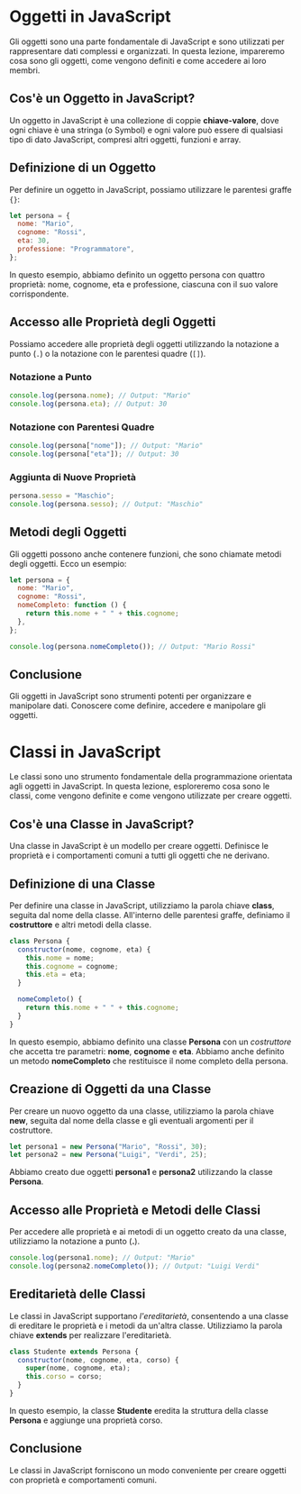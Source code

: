 # Oggetti in JavaScript

Gli oggetti sono una parte fondamentale di JavaScript e sono utilizzati per rappresentare dati complessi e organizzati. In questa lezione, impareremo cosa sono gli oggetti, come vengono definiti e come accedere ai loro membri.

## Cos'è un Oggetto in JavaScript?

Un oggetto in JavaScript è una collezione di coppie **chiave-valore**, dove ogni chiave è una stringa (o Symbol) e ogni valore può essere di qualsiasi tipo di dato JavaScript, compresi altri oggetti, funzioni e array.

## Definizione di un Oggetto

Per definire un oggetto in JavaScript, possiamo utilizzare le parentesi graffe `{}`:

```javascript
let persona = {
  nome: "Mario",
  cognome: "Rossi",
  eta: 30,
  professione: "Programmatore",
};
```

In questo esempio, abbiamo definito un oggetto persona con quattro proprietà: nome, cognome, eta e professione, ciascuna con il suo valore corrispondente.

## Accesso alle Proprietà degli Oggetti

Possiamo accedere alle proprietà degli oggetti utilizzando la notazione a punto (`.`) o la notazione con le parentesi quadre (`[]`).

### Notazione a Punto

```javascript
console.log(persona.nome); // Output: "Mario"
console.log(persona.eta); // Output: 30
```

### Notazione con Parentesi Quadre

```javascript
console.log(persona["nome"]); // Output: "Mario"
console.log(persona["eta"]); // Output: 30
```

### Aggiunta di Nuove Proprietà

```javascript
persona.sesso = "Maschio";
console.log(persona.sesso); // Output: "Maschio"
```

## Metodi degli Oggetti

Gli oggetti possono anche contenere funzioni, che sono chiamate metodi degli oggetti. Ecco un esempio:

```javascript
let persona = {
  nome: "Mario",
  cognome: "Rossi",
  nomeCompleto: function () {
    return this.nome + " " + this.cognome;
  },
};

console.log(persona.nomeCompleto()); // Output: "Mario Rossi"
```

## Conclusione

Gli oggetti in JavaScript sono strumenti potenti per organizzare e manipolare dati. Conoscere come definire, accedere e manipolare gli oggetti.

# Classi in JavaScript

Le classi sono uno strumento fondamentale della programmazione orientata agli oggetti in JavaScript. In questa lezione, esploreremo cosa sono le classi, come vengono definite e come vengono utilizzate per creare oggetti.

## Cos'è una Classe in JavaScript?

Una classe in JavaScript è un modello per creare oggetti. Definisce le proprietà e i comportamenti comuni a tutti gli oggetti che ne derivano.

## Definizione di una Classe

Per definire una classe in JavaScript, utilizziamo la parola chiave **class**, seguita dal nome della classe. All'interno delle parentesi graffe, definiamo il **costruttore** e altri metodi della classe.

```javascript
class Persona {
  constructor(nome, cognome, eta) {
    this.nome = nome;
    this.cognome = cognome;
    this.eta = eta;
  }

  nomeCompleto() {
    return this.nome + " " + this.cognome;
  }
}
```

In questo esempio, abbiamo definito una classe **Persona** con un _costruttore_ che accetta tre parametri: **nome**, **cognome** e **eta**. Abbiamo anche definito un metodo **nomeCompleto** che restituisce il nome completo della persona.

## Creazione di Oggetti da una Classe

Per creare un nuovo oggetto da una classe, utilizziamo la parola chiave **new**, seguita dal nome della classe e gli eventuali argomenti per il costruttore.

```javascript
let persona1 = new Persona("Mario", "Rossi", 30);
let persona2 = new Persona("Luigi", "Verdi", 25);
```

Abbiamo creato due oggetti **persona1** e **persona2** utilizzando la classe **Persona**.

## Accesso alle Proprietà e Metodi delle Classi

Per accedere alle proprietà e ai metodi di un oggetto creato da una classe, utilizziamo la notazione a punto (**.**).

```javascript
console.log(persona1.nome); // Output: "Mario"
console.log(persona2.nomeCompleto()); // Output: "Luigi Verdi"
```

## Ereditarietà delle Classi

Le classi in JavaScript supportano _l'ereditarietà_, consentendo a una classe di ereditare le proprietà e i metodi da un'altra classe. Utilizziamo la parola chiave **extends** per realizzare l'ereditarietà.

```javascript
class Studente extends Persona {
  constructor(nome, cognome, eta, corso) {
    super(nome, cognome, eta);
    this.corso = corso;
  }
}
```

In questo esempio, la classe **Studente** eredita la struttura della classe **Persona** e aggiunge una proprietà corso.

## Conclusione

Le classi in JavaScript forniscono un modo conveniente per creare oggetti con proprietà e comportamenti comuni.

